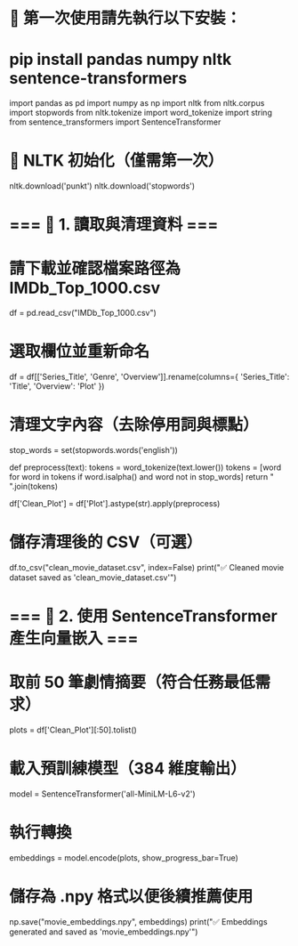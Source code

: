 # 🚀 第一次使用請先執行以下安裝：
# pip install pandas numpy nltk sentence-transformers

import pandas as pd
import numpy as np
import nltk
from nltk.corpus import stopwords
from nltk.tokenize import word_tokenize
import string
from sentence_transformers import SentenceTransformer

# 📌 NLTK 初始化（僅需第一次）
nltk.download('punkt')
nltk.download('stopwords')

# === 📁 1. 讀取與清理資料 ===
# 請下載並確認檔案路徑為 IMDb_Top_1000.csv
df = pd.read_csv("IMDb_Top_1000.csv")

# 選取欄位並重新命名
df = df[['Series_Title', 'Genre', 'Overview']].rename(columns={
    'Series_Title': 'Title',
    'Overview': 'Plot'
})

# 清理文字內容（去除停用詞與標點）
stop_words = set(stopwords.words('english'))

def preprocess(text):
    tokens = word_tokenize(text.lower())
    tokens = [word for word in tokens if word.isalpha() and word not in stop_words]
    return " ".join(tokens)

df['Clean_Plot'] = df['Plot'].astype(str).apply(preprocess)

# 儲存清理後的 CSV（可選）
df.to_csv("clean_movie_dataset.csv", index=False)
print("✅ Cleaned movie dataset saved as 'clean_movie_dataset.csv'")

# === 🤖 2. 使用 SentenceTransformer 產生向量嵌入 ===
# 取前 50 筆劇情摘要（符合任務最低需求）
plots = df['Clean_Plot'][:50].tolist()

# 載入預訓練模型（384 維度輸出）
model = SentenceTransformer('all-MiniLM-L6-v2')

# 執行轉換
embeddings = model.encode(plots, show_progress_bar=True)

# 儲存為 .npy 格式以便後續推薦使用
np.save("movie_embeddings.npy", embeddings)
print("✅ Embeddings generated and saved as 'movie_embeddings.npy'")

